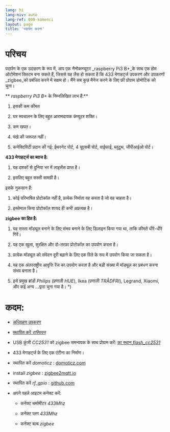 ```yaml
---
lang: hi
lang-niv: auto
lang-ref: 000-komenci
layout: page
title: 'पदार्पण करना'
---
```


# परिचय
पदार्पण के एक उदाहरण के रूप में, आप एक नैनोकम्प्यूटर _raspberry Pi3 B+_के साथ एक होम ऑटोमेशन सिस्टम बना सकते हैं, जिससे यह लैस हो सकता है कि 433 मेगाहर्ट्ज उपकरण और उपकरणों _zigbee_को प्रबंधित करने में सक्षम हो। मैंने सब कुछ मैनेज करने के लिए फ्री प्रोग्राम डोमोटिक को चुना।

** _raspberry Pi3 B+_ के निम्नलिखित लाभ हैं:**

 1. इसकी कम कीमत


 2. घर स्वचालन के लिए बहुत आरामदायक कंप्यूटर शक्ति।


 3. कम खपत।


 4. पंखे की जरूरत नहीं।


 5. कनेक्टिविटी प्रदान की गई: ईथरनेट पोर्ट, 4 यूएसबी पोर्ट, वाईफाई, ब्लूटूथ, जीपीआईओ पोर्ट।




**433 मेगाहर्ट्ज का ब्याज है:**

 1. यह दशकों से दुनिया भर में लाइसेंस प्राप्त है।


 2. इसलिए बहुत सस्ती सामग्री है।



 
इसके नुकसान हैं:

 1. कोई परिभाषित प्रोटोकॉल नहीं है, प्रत्येक निर्माता वह करता है जो वह चाहता है।


 2. इस्तेमाल किया प्रोटोकॉल शायद ही कभी अप्रत्यक्ष है।




**zigbee का हित है:**

 1. यह सस्ता मॉड्यूल बनाने के लिए संभव बनाने के लिए डिज़ाइन किया गया था, ताकि कीमतें धीरे-धीरे गिरें।


 1. यह एक खुला, सुरक्षित और दो-तरफ़ा प्रोटोकॉल का उपयोग करता है।


 1. प्रत्येक मॉड्यूल को संवेदन दूरी बढ़ाने के लिए एक रिले के रूप में उपयोग किया जा सकता है।


 1. यह एक अंतरराष्ट्रीय आवृत्ति रेंज का उपयोग करता है और बड़ी संख्या में मॉड्यूल का प्रबंधन करना संभव बनाता है।


 1. इसे प्रमुख ब्रांडों _Philips_ (प्रणाली _HUE_), Ikea (प्रणाली _TRÅDFRI_), Legrand, Xiaomi, और कई अन्य ...द्वारा चुना गया है। °)




# कदम:

* [अधिग्रहण उपकरण](_posts/2020-08-31-aparataro.md)


* [स्थापित करें _रास्पियन_](_posts/2020-12-22-instali_raspbian.md)


* USB कुंजी _CC2531_  को zigbee समन्वयक के साथ प्रोग्राम करें: [ का स्थान _flash_cc2531_](https://jmichault.github.io/flash_cc2531-dok/)


* 433 मेगाहर्ट्ज के लिए एक एंटीना का निर्माण।


* स्थापित करें _domoticz_ : [domoticz.com](https://www.domoticz.com/wiki/Raspberry_Pi)
  


* install _zigbee_ : [zigbee2mqtt.io](https://www.zigbee2mqtt.io/getting_started/running_zigbee2mqtt.html)


* स्थापित करें _rf_gpio_ : [github.com](https://github.com/jmichault/rf_gpio/blob/master/LeguMin.md)
  


* अपने पहले आइटम कनेक्ट करें:  


  * कनेक्ट थर्मामीटर _433Mhz_


  * कनेक्ट प्लग _433Mhz_


  * कनेक्ट बल्ब _zigbee_



